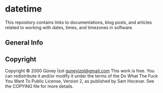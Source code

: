 # datetime

This repository contains links to documentations, blog posts, and articles related to working with dates, times, and timezones in software.

## General Info


## Copyright
Copyright © 2000 Güney İzol <guneyizol@gmail.com>
This work is free. You can redistribute it and/or modify it under the
terms of the Do What The Fuck You Want To Public License, Version 2,
as published by Sam Hocevar. See the COPYING file for more details.
